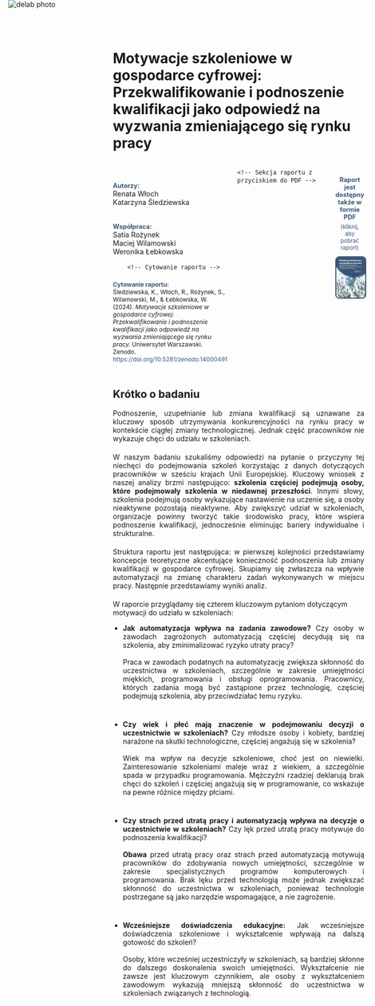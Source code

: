 <div style="position: absolute; top: 0; left: 1.3em; width: 190px; height: 190px; overflow: hidden;">
    <img src="/genai_site/assets/logo2.png" alt="delab photo" style="width: 100%; height: 100%; object-fit: contain; display: block;">
</div>

<h1 style="margin-top: 50px;"> <b>Motywacje szkoleniowe w gospodarce cyfrowej:</b> Przekwalifikowanie i podnoszenie kwalifikacji jako odpowiedź na wyzwania zmieniającego się rynku pracy </h1>


<div style="display: flex; align-items: flex-start; margin-bottom: 20px;">
    <!-- Sekcja autorów -->
    <div style="flex: 1; padding-right: 20px; padding-top: 40px;">
        <span style="font-weight: bold; color: #3B5676; font-size: 0.9em;">Autorzy:</span><br>
        Renata Włoch <br>
        Katarzyna Śledziewska<br><br>
        
  <span style="font-weight: bold; color: #3B5676; font-size: 0.9em;">Współpraca:</span><br>
        Satia Rożynek<br>
        Maciej Wilamowski<br>
        Weronika Łebkowska
        
        <!-- Cytowanie raportu -->
  <div style="font-size: 0.85em; margin-top: 20px;">
    <b style="font-weight: bold; color: #3B5676;">Cytowanie raportu:</b><br>
    Śledziewska, K., Włoch, R., Rożynek, S., Wilamowski, M., & Łebkowska, W. (2024). <i>Motywacje szkoleniowe w gospodarce cyfrowej: Przekwalifikowanie i podnoszenie kwalifikacji jako odpowiedź na wyzwania zmieniającego się rynku pracy.</i> Uniwersytet Warszawski. Zenodo. <a href="https://doi.org/10.5281/zenodo.14000491" target="_blank" style="color: #3B5676; text-decoration: none;">https://doi.org/10.5281/zenodo.14000491</a>
</div>
    </div>
    
    <!-- Sekcja raportu z przyciskiem do PDF -->
  <div style="flex: 1; text-align: center; padding-top: 20px;">
        <span style="display: inline-block; margin-top: 10px; font-weight: bold; color: #3B5676; font-size: 0.9em; margin-bottom: 5px;">
            Raport jest dostępny także w formie PDF
        </span>
        <br>
        <span style="display: inline-block; font-size: 0.8em; color: #3B5676;">
            (kliknij, aby pobrać raport)
        </span>
        <br>
        <a href="https://zenodo.org/records/14000491" target="_blank" style="text-decoration: none; color: inherit;">
            <img src="./assets/delab_cover2.png" alt="PDF Report Cover" 
                 style="max-width: 100%; height: auto; max-height: 700px; border: 2px solid #3B5676; border-radius: 8px; margin-top: 10px; transition: transform 0.3s ease;">
        </a>
    </div>
</div>



<h2 style="margin-top: 50px;"> <b>Krótko o badaniu</b> </h2>

<div style="text-align: justify; margin-bottom: 20px;"> 
Podnoszenie, uzupełnianie lub zmiana kwalifikacji są uznawane za kluczowy sposób utrzymywania konkurencyjności na rynku pracy w kontekście ciągłej zmiany technologicznej. Jednak część pracowników nie wykazuje chęci do udziału w szkoleniach. 
</div>

<div style="text-align: justify; margin-bottom: 20px;"> 
W naszym badaniu szukaliśmy odpowiedzi na pytanie o przyczyny tej niechęci do podejmowania szkoleń korzystając z danych dotyczących pracowników w sześciu krajach Unii Europejskiej. Kluczowy wniosek z naszej analizy brzmi następująco: <b>szkolenia częściej podejmują osoby, które  podejmowały szkolenia w niedawnej przeszłości</b>. Innymi słowy, szkolenia podejmują osoby wykazujące nastawienie na uczenie się, a osoby nieaktywne pozostają nieaktywne. Aby zwiększyć udział w szkoleniach, organizacje powinny tworzyć takie środowisko pracy, które wspiera podnoszenie kwalifikacji, jednocześnie eliminując bariery indywidualne i strukturalne. 
</div>

<div style="text-align: justify; margin-bottom: 20px;"> 
Struktura raportu jest następująca: w pierwszej kolejności przedstawiamy koncepcje teoretyczne akcentujące konieczność podnoszenia lub zmiany kwalifikacji w gospodarce cyfrowej. Skupiamy się zwłaszcza na wpływie automatyzacji na zmianę charakteru zadań wykonywanych w miejscu pracy. Następnie przedstawiamy wyniki analiz. 
</div>

W raporcie przyglądamy się czterem kluczowym pytaniom dotyczącym motywacji do udziału w szkoleniach:

<ul style="list-style-type: disc; padding-left: 20px;">
  <li style="text-align: justify; margin-bottom: 40px;">
    <b>Jak automatyzacja wpływa na zadania zawodowe?</b> Czy osoby w zawodach zagrożonych automatyzacją częściej decydują się na szkolenia, aby zminimalizować ryzyko utraty pracy?<br></br>
    Praca w zawodach podatnych na automatyzację zwiększa skłonność do uczestnictwa w szkoleniach, szczególnie w zakresie umiejętności miękkich, programowania i obsługi oprogramowania. Pracownicy, których zadania mogą być zastąpione przez technologię, częściej podejmują szkolenia, aby przeciwdziałać temu ryzyku.

  </li>
  <li style="text-align: justify; margin-bottom: 40px;">
    <b>Czy wiek i płeć mają znaczenie w podejmowaniu decyzji o uczestnictwie w szkoleniach?</b> Czy młodsze osoby i kobiety, bardziej narażone na skutki technologiczne, częściej angażują się w szkolenia?<br></br>
    Wiek ma wpływ na decyzje szkoleniowe, choć jest on niewielki. Zainteresowanie szkoleniami maleje wraz z wiekiem, a szczególnie spada w przypadku programowania. Mężczyźni rzadziej deklarują brak chęci do szkoleń i częściej angażują się w programowanie, co wskazuje na pewne różnice między płciami.

  </li>
  <li style="text-align: justify; margin-bottom: 40px;">
    <b>Czy strach przed utratą pracy i automatyzacją wpływa na decyzje o uczestnictwie w szkoleniach?</b> Czy lęk przed utratą pracy motywuje do podnoszenia kwalifikacji?<br></br>
    <b>Obawa</b> przed utratą pracy oraz strach przed automatyzacją motywują pracowników do zdobywania nowych umiejętności, szczególnie w zakresie specjalistycznych programów komputerowych i programowania. Brak lęku przed technologią może jednak zwiększać skłonność do uczestnictwa w szkoleniach, ponieważ technologie postrzegane są jako narzędzie wspomagające, a nie zagrożenie.

  </li>    
  <li style="text-align: justify; margin-bottom: 40px;">
    <b>Wcześniejsze doświadczenia edukacyjne:</b> Jak wcześniejsze doświadczenia szkoleniowe i wykształcenie wpływają na dalszą gotowość do szkoleń?<br></br>
    Osoby, które wcześniej uczestniczyły w szkoleniach, są bardziej skłonne do dalszego doskonalenia swoich umiejętności. Wykształcenie nie zawsze jest kluczowym czynnikiem, ale osoby z wykształceniem zawodowym wykazują mniejszą skłonność do uczestnictwa w szkoleniach związanych z technologią.
  </li>
</ul>


<br></br>


